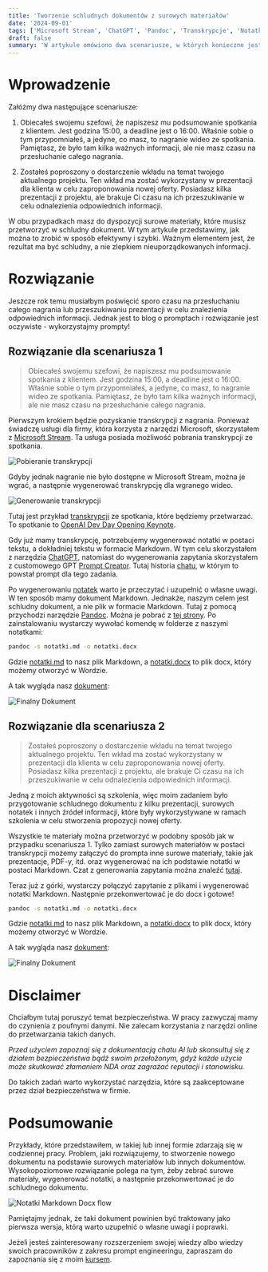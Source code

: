 ```yaml
---
title: 'Tworzenie schludnych dokumentów z surowych materiałów'
date: '2024-09-01'
tags: ['Microsoft Stream', 'ChatGPT', 'Pandoc', 'Transkrypcje', 'Notatki', 'Dokumenty', 'AI', 'Prompt Engineering']
draft: false
summary: 'W artykule omówiono dwa scenariusze, w których konieczne jest szybkie przetworzenie surowych materiałów w schludny dokument. Przedstawiam krok po kroku, jak wykorzystać narzędzia ChatGPT do tworzenia notatek w formacie Markdown oraz Pandoc do konwersji tych notatek na schludne dokumenty Word'
---
```


# Wprowadzenie
Załóżmy dwa następujące scenariusze:

1. Obiecałeś swojemu szefowi, że napiszesz mu podsumowanie spotkania z klientem. Jest godzina 15:00, a deadline jest o 16:00. Właśnie sobie o tym przypomniałeś, a jedyne, co masz, to nagranie wideo ze spotkania. Pamiętasz, że było tam kilka ważnych informacji, ale nie masz czasu na przesłuchanie całego nagrania.
   
2. Zostałeś poproszony o dostarczenie wkładu na temat twojego aktualnego projektu. Ten wkład ma zostać wykorzystany w prezentacji dla klienta w celu zaproponowania nowej oferty. Posiadasz kilka prezentacji z projektu, ale brakuje Ci czasu na ich przeszukiwanie w celu odnalezienia odpowiednich informacji.

W obu przypadkach masz do dyspozycji surowe materiały, które musisz przetworzyć w schludny dokument. W tym artykule przedstawimy, jak można to zrobić w sposób efektywny i szybki. Ważnym elementem jest, że rezultat ma być schludny, a nie zlepkiem nieuporządkowanych informacji.

# Rozwiązanie

Jeszcze rok temu musiałbym poświęcić sporo czasu na przesłuchaniu całego nagrania lub przeszukiwaniu prezentacji w celu znalezienia odpowiednich informacji. Jednak jest to blog o promptach i rozwiązanie jest oczywiste - wykorzystajmy prompty!

## Rozwiązanie dla scenariusza 1

> Obiecałeś swojemu szefowi, że napiszesz mu podsumowanie spotkania z klientem. Jest godzina 15:00, a deadline jest o 16:00. Właśnie sobie o tym przypomniałeś, a jedyne, co masz, to nagranie wideo ze spotkania. Pamiętasz, że było tam kilka ważnych informacji, ale nie masz czasu na przesłuchanie całego nagrania.

Pierwszym krokiem będzie pozyskanie transkrypcji z nagrania. Ponieważ świadczę usługi dla firmy, która korzysta z narzędzi Microsoft, skorzystałem z [Microsoft Stream](https://www.microsoft.com/en-us/microsoft-365/microsoft-stream). Ta usługa posiada możliwość pobrania transkrypcji ze spotkania.

![Pobieranie transkrypcji](/blog/tworzenie-dokumentu-z-surowych-notatek/microsoft-streams-download-transcript.jpg?style=centerme)

Gdyby jednak nagranie nie było dostępne w Microsoft Stream, można je wgrać, a następnie wygenerować transkrypcję dla wgranego wideo. 

![Generowanie transkrypcji](/blog/tworzenie-dokumentu-z-surowych-notatek/microsoft-streams-generate-transcript.jpg?style=centerme)

Tutaj jest przykład [transkrypcji](/blog/tworzenie-dokumentu-z-surowych-notatek/OpenAIDevDayOpeningKeynote.txt) ze spotkania, które będziemy przetwarzać. To spotkanie to [OpenAI Dev Day Opening Keynote](https://www.youtube.com/watch?v=U9mJuUkhUzk).

Gdy już mamy transkrypcję, potrzebujemy wygenerować notatki w postaci tekstu, a dokładniej tekstu w formacie Markdown. W tym celu skorzystałem z narzędzia [ChatGPT](https://chatgpt.com/), natomiast do wygenerowania zapytania skorzystałem z customowego GPT [Prompt Creator](https://chatgpt.com/g/g-TUlA5YcA6-prompt-creator). Tutaj historia [chatu](https://chatgpt.com/share/ffabae18-957b-4991-b5b5-011374a3e303), w którym to powstał prompt dla tego zadania. 

Po wygenerowaniu [notatek](https://chatgpt.com/share/46657db6-96e2-4096-8b6f-9f50b1d52f00) warto je przeczytać i uzupełnić o własne uwagi.   
W ten sposób mamy dokument Markdown. Jednakże, naszym celem jest schludny dokument, a nie plik w formacie Markdown. Tutaj z pomocą przychodzi narzędzie [Pandoc](https://pandoc.org/). Można je pobrać z [tej strony](https://github.com/jgm/pandoc/releases/tag/3.3). Po zainstalowaniu wystarczy wywołać komendę w folderze z naszymi notatkami:

```bash
pandoc -s notatki.md -o notatki.docx
```

Gdzie [notatki.md](/blog/tworzenie-dokumentu-z-surowych-notatek/OpenAIDevDayOpeningKeynote.md) to nasz plik Markdown, a [notatki.docx](/blog/tworzenie-dokumentu-z-surowych-notatek/OpenAIDevDayOpeningKeynote.docx) to plik docx, który możemy otworzyć w Wordzie.

A tak wygląda nasz [dokument](/blog/tworzenie-dokumentu-z-surowych-notatek/OpenAIDevDayOpeningKeynote.docx):

![Finalny Dokument](/blog/tworzenie-dokumentu-z-surowych-notatek/OpenAIDevDayOpeningKeynote.jpg)

## Rozwiązanie dla scenariusza 2

> Zostałeś poproszony o dostarczenie wkładu na temat twojego aktualnego projektu. Ten wkład ma zostać wykorzystany w prezentacji dla klienta w celu zaproponowania nowej oferty. Posiadasz kilka prezentacji z projektu, ale brakuje Ci czasu na ich przeszukiwanie w celu odnalezienia odpowiednich informacji.

Jedną z moich aktywności są szkolenia, więc moim zadaniem było przygotowanie schludnego dokumentu z kilku prezentacji, surowych notatek i innych źródeł informacji, które były wykorzystywane w ramach szkolenia w celu stworzenia propozycji nowej oferty.

Wszystkie te materiały można przetworzyć w podobny sposób jak w przypadku scenariusza 1. Tylko zamiast surowych materiałów w postaci transkrypcji możemy załączyć do prompta inne surowe materiały, takie jak prezentacje, PDF-y, itd. oraz wygenerować na ich podstawie notatki w postaci Markdown. Czat z generowania zapytania można znaleźć  [tutaj](https://chatgpt.com/share/0ab4ffc5-0a60-4ce1-aca5-e6355131ea03).

Teraz już z górki, wystarczy połączyć zapytanie z plikami i wygenerować notatki Markdown. Następnie przekonwertować je do docx i gotowe!

```bash
pandoc -s notatki.md -o notatki.docx
```

Gdzie [notatki.md](/blog/tworzenie-dokumentu-z-surowych-notatek/trainingProposition.md) to nasz plik Markdown, a [notatki.docx](/blog/tworzenie-dokumentu-z-surowych-notatek/trainingProposition.docx) to plik docx, który możemy otworzyć w Wordzie.

A tak wygląda nasz [dokument](/blog/tworzenie-dokumentu-z-surowych-notatek/trainingProposition.docx):

![Finalny Dokument](/blog/tworzenie-dokumentu-z-surowych-notatek/trainingProposition.jpg)


# Disclaimer

Chciałbym tutaj poruszyć temat bezpieczeństwa. W pracy zazwyczaj mamy do czynienia z poufnymi danymi. Nie zalecam korzystania z narzędzi online do przetwarzania takich danych.

*Przed użyciem zapoznaj się z dokumentacją chatu AI lub skonsultuj się z działem bezpieczeństwa bądź swoim przełożonym, gdyż każde użycie może skutkować złamaniem NDA oraz zagrażać reputacji i stanowisku.*

Do takich zadań warto wykorzystać narzędzia, które są zaakceptowane przez dział bezpieczeństwa w firmie.

# Podsumowanie

Przykłady, które przedstawiłem, w takiej lub innej formie zdarzają się w codziennej pracy. Problem, jaki rozwiązujemy, to stworzenie nowego dokumentu na podstawie surowych materiałów lub innych dokumentów. Wysokopoziomowe rozwiązanie polega na tym, żeby zebrać surowe materiały, wygenerować notatki, a następnie przekonwertować je do schludnego dokumentu.

![Notatki Markdown Docx flow](/blog/tworzenie-dokumentu-z-surowych-notatek/notatki-markdown-docx-flow.jpg)

Pamiętajmy jednak, że taki dokument powinien być traktowany jako pierwsza wersja, którą warto uzupełnić o własne uwagi i poprawki.

Jeżeli jesteś zainteresowany rozszerzeniem swojej wiedzy albo wiedzy swoich pracowników z zakresu prompt engineeringu, zapraszam do zapoznania się z moim [kursem](https://aidlazabieganych.pl/training).